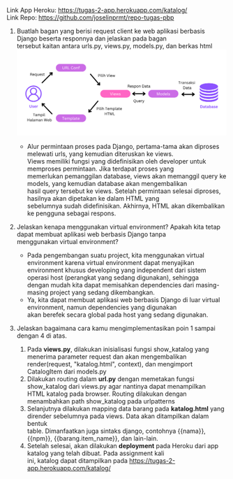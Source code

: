Link App Heroku: https://tugas-2-app.herokuapp.com/katalog/  
Link Repo: https://github.com/joselinprmt/repo-tugas-pbp
<br>

1. Buatlah bagan yang berisi request client ke web aplikasi berbasis Django beserta responnya dan jelaskan pada bagan   
tersebut kaitan antara urls.py, views.py, models.py, dan berkas html  
![bagan MVT Django](../static/PBP-Tugas-2.png)
   *  Alur permintaan proses pada Django, pertama-tama akan diproses melewati urls, yang kemudian diteruskan ke views.  
   Views memiliki fungsi yang didefinisikan oleh developer untuk memproses permintaan. Jika terdapat proses yang  
   memerlukan pemanggilan database, views akan memanggil query ke models, yang kemudian database akan mengembalikan  
   hasil query tersebut ke views. Setelah permintaan selesai diproses, hasilnya akan dipetakan ke dalam HTML yang  
   sebelumnya sudah didefinisikan. Akhirnya, HTML akan dikembalikan ke pengguna sebagai respons.  
   

2. Jelaskan kenapa menggunakan virtual environment? Apakah kita tetap dapat membuat aplikasi web berbasis Django tanpa  
menggunakan virtual environment? 
   * Pada pengembangan suatu project, kita menggunakan virtual environment karena virtual environment dapat menyajikan  
   environment khusus developing yang independent dari sistem operasi host (perangkat yang sedang digunakan), sehingga  
   dengan mudah kita dapat memisahkan dependencies dari masing-masing project yang sedang dikembangkan.
   * Ya, kita dapat membuat aplikasi web berbasis Django di luar virtual environment, namun dependencies yang digunakan  
   akan berefek secara global pada host yang sedang digunakan.  
   

3. Jelaskan bagaimana cara kamu mengimplementasikan poin 1 sampai dengan 4 di atas.
   1.	Pada **views.py**, dilakukan inisialisasi fungsi show_katalog yang menerima parameter request dan akan mengembalikan  
   render(request, "katalog.html", context), dan mengimport CatalogItem dari models.py
   2.	Dilakukan routing dalam **url.py** dengan memetakan fungsi show_katalog dari views.py agar nantinya dapat menampilkan  
   HTML katalog pada browser. Routing dilakukan dengan menambahkan path show_katalog pada urlpatterns
   3.	Selanjutnya dilakukan mapping data barang pada **katalog.html** yang dirender sebelumnya pada views. Data akan ditampilkan dalam bentuk  
   table. Dimanfaatkan juga sintaks django, contohnya {{nama}}, {{npm}}, {{barang.item_name}}, dan lain-lain.
   4.	Setelah selesai, akan dilakukan **deployment** pada Heroku dari app katalog yang telah dibuat. Pada assignment kali  
   ini, katalog dapat ditampilkan pada https://tugas-2-app.herokuapp.com/katalog/
